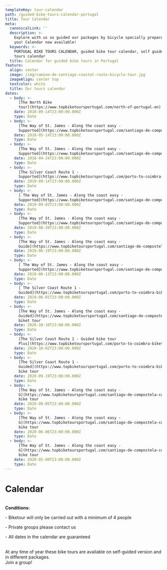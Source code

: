 ```yaml
---
templateKey: tour-calendar
path: /guided-bike-tours-calendar-portugal
title: Tour Calendar
meta:
  canonicalLink: ''
  description: >-
    Explore with us so guided our packages by bicycle specially prepared for
    you! Calendar now available!
  keywords: >-
    PORTUGAL BIKE TOURS CALENDAR, guided bike tour calendar, self guide bike
    tours calendar
  title: Calendar for guided bike tours in Portugal
feature:
  align: center
  image: /img/camino-de-santiago-coastal-route-bicycle-tour.jpg
  imageAlign: center top
  textcolor: white
  title: Our tours calendar
dates:
  - body: >-
      [The North Bike
      tour](https://www.topbiketoursportugal.com/north-of-portugal-en) supported
    date: 2018-09-14T23:00:00.000Z
    type: Date
  - body: >-
      [The Way of St. James - Along the coast easy -
      Supported](https://www.topbiketoursportugal.com/santiago-de-compostela-coastal-route)
    date: 2018-05-14T23:00:00.000Z
    type: Date
  - body: >-
      [The Way of St. James - Along the coast easy -
      Supported](https://www.topbiketoursportugal.com/santiago-de-compostela-coastal-route)
    date: 2018-04-24T23:00:00.000Z
    type: Date
  - body: >-
      [The Silver Coast Route 1 -
      Supported](https://www.topbiketoursportugal.com/porto-to-coimbra-biketour)
    date: 2019-09-14T23:00:00.000Z
    type: Date
  - body: >-
      [ The Way of St. James - Along the coast easy -
      Supported](https://www.topbiketoursportugal.com/santiago-de-compostela-coastal-route)
    date: 2019-09-03T23:00:00.000Z
    type: Date
  - body: >-
      [The Way of St. James - Along the coast easy -
      Supported](https://www.topbiketoursportugal.com/santiago-de-compostela-coastal-route)
    date: 2019-08-20T23:00:00.000Z
    type: Date
  - body: >-
      [The Way of St. James - Along the coast easy -
      Guide](https://www.topbiketoursportugal.com/santiago-de-compostela-coastal-route)
    date: 2019-06-19T23:00:00.000Z
    type: Date
  - body: >-
      [ The Way of St. James - Along the coast easy -
      Supported](https://www.topbiketoursportugal.com/santiago-de-compostela-coastal-route)
    date: 2019-06-13T23:00:00.000Z
    type: Date
  - body: >-
      [ The Silver Coast Route 1 -
      Guided](https://www.topbiketoursportugal.com/porto-to-coimbra-biketour)
    date: 2019-06-01T23:00:00.000Z
    type: Date
  - body: >-
      [The Way of St. James - Along the coast easy -
      Guided](https://www.topbiketoursportugal.com/santiago-de-compostela-coastal-route)
      biket tour
    date: 2020-10-10T23:00:00.000Z
    type: Date
  - body: >-
      [The Silver Coast Route 1 - Guided bike tour
      Plus](https://www.topbiketoursportugal.com/porto-to-coimbra-biketour)
    date: 2020-10-02T23:00:00.000Z
    type: Date
  - body: >-
      [The Silver Coast Route 1 -
      Guided](https://www.topbiketoursportugal.com/porto-to-coimbra-biketour)
      bike tour
    date: 2020-09-19T23:00:00.000Z
    type: Date
  - body: >-
      [The Way of St. James - Along the coast easy -
      G](https://www.topbiketoursportugal.com/santiago-de-compostela-coastal-route)uided
      bike tour
    date: 2020-09-05T23:00:00.000Z
    type: Date
  - body: >-
      [The Way of St. James - Along the coast easy -
      G](https://www.topbiketoursportugal.com/santiago-de-compostela-coastal-route)uided
      bike tour
    date: 2020-06-06T23:00:00.000Z
    type: Date
  - body: >-
      [The Way of St. James - Along the coast easy -
      G](https://www.topbiketoursportugal.com/santiago-de-compostela-coastal-route)uided
      bike tour
    date: 2020-05-09T23:00:00.000Z
    type: Date
---
```

# Calendar

\
**Conditions:**

\- Biketour will only be carried out with a minimum of 4 people

\- Private groups please contact us

\- All dates in the calendar are guaranteed

\
At any time of year these bike tours are available on self-guided version and in different packages.
\
Join a group!
